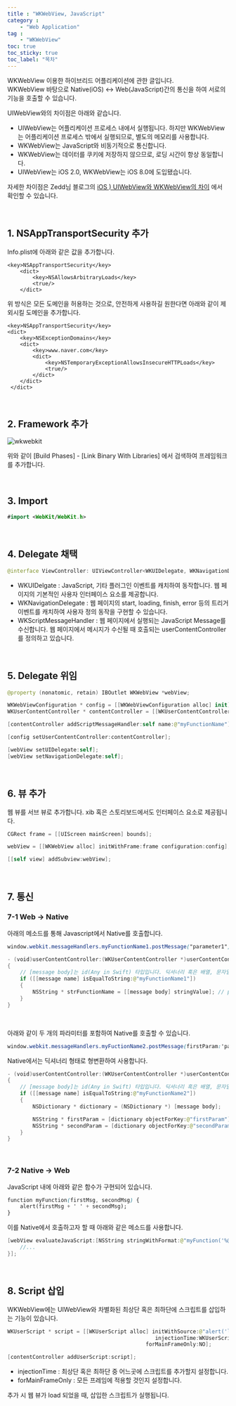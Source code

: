 ```yaml
---
title : "WKWebView, JavaScript"
category :
    - "Web Application"
tag :
    - "WKWebView"
toc: true
toc_sticky: true
toc_label: "목차"
---
```


WKWebView 이용한 하이브리드 어플리케이션에 관한 글입니다.   
WKWebView 바탕으로 Native(iOS) <-> Web(JavaScript)간의 통신을 하여 서로의 기능을 호출할 수 있습니다.

UIWebView와의 차이점은 아래와 같습니다.

- UIWebView는 어플리케이션 프로세스 내에서 실행됩니다. 하지만 WKWebView는 어플리케이션 프로세스 밖에서 실행되므로, 별도의 메모리를 사용합니다.
- WKWebView는 JavaScript와 비동기적으로 통신합니다.
- WKWebView는 데이터를 쿠키에 저장하지 않으므로, 로딩 시간이 항상 동일합니다.
- UIWebView는 iOS 2.0, WKWebView는 iOS 8.0에 도입됐습니다.

자세한 차이점은 Zedd님 블로그의 [iOS ) UIWebView와 WKWebView의 차이](https://zeddios.tistory.com/332) 에서 확인할 수 있습니다.

<br/>

## 1. NSAppTransportSecurity 추가

Info.plist에 아래와 같은 값을 추가합니다.

~~~
<key>NSAppTransportSecurity</key>
    <dict>
        <key>NSAllowsArbitraryLoads</key>
        <true/>
    </dict>
~~~

위 방식은 모든 도메인을 허용하는 것으로, 안전하게 사용하길 원한다면 아래와 같이 제외시킬 도메인을 추가합니다.

~~~
<key>NSAppTransportSecurity</key> 
<dict>
    <key>NSExceptionDomains</key> 
    <dict> 
        <key>www.naver.com</key>
        <dict> 
            <key>NSTemporaryExceptionAllowsInsecureHTTPLoads</key> 
            <true/> 
        </dict> 
    </dict>
 </dict>
~~~

<br/>

## 2. Framework 추가

![wkwebkit](https://user-images.githubusercontent.com/61190690/99464989-b720dd80-297c-11eb-95ec-75594e395baf.png)

위와 같이 [Build Phases] - [Link Binary With Libraries] 에서 검색하여 프레임워크를 추가합니다.

<br/>

## 3. Import

~~~swift
#import <WebKit/WebKit.h>
~~~

<br/>

## 4. Delegate 채택

~~~swift
@interface ViewController: UIViewController<WKUIDelegate, WKNavigationDelegate, WKScriptMessageHandler>
~~~

- WKUIDelgate : JavaScript, 기타 플러그인 이벤트를 캐치하여 동작합니다. 웹 페이지의 기본적인 사용자 인터페이스 요소를 제공합니다.
- WKNavigationDelegate : 웹 페이지의 start, loading, finish, error 등의 트리거 이벤트를 캐치하여 사용자 정의 동작을 구현할 수 있습니다.
- WKScriptMessageHandler : 웹 페이지에서 실행되는 JavaScript Message를 수신합니다. 웹 페이지에서 메시지가 수신될 때 호출되는 userContentController를 정의하고 있습니다.

<br/>

## 5. Delegate 위임

~~~swift
@property (nonatomic, retain) IBOutlet WKWebView *webView;

WKWebViewConfiguration * config = [[WKWebViewConfiguration alloc] init];
WKUserContentController * contentController = [[WKUserContentController alloc] init];

[contentController addScriptMessageHandler:self name:@"myFunctionName"]; // JavaScript가 Native를 호출할 때 사용할 이름을 추가합니다.

[config setUserContentController:contentController];

[webView setUIDelegate:self];
[webView setNavigationDelegate:self];
~~~

<br/>

## 6. 뷰 추가

웹 뷰를 서브 뷰로 추가합니다. xib 혹은 스토리보드에서도 인터페이스 요소로 제공됩니다.

~~~swift
CGRect frame = [[UIScreen mainScreen] bounds];

webView = [[WKWebView alloc] initWithFrame:frame configuration:config];

[[self view] addSubview:webView];
~~~

<br/>

## 7. 통신

### 7-1 Web -> Native

아래의 메소드를 통해 Javascript에서 Native를 호출합니다.

~~~css
window.webkit.messageHandlers.myFunctionName1.postMessage("parameter1");
~~~

~~~swift
- (void)userContentController:(WKUserContentController *)userContentController didReceiveScriptMessage:(WKScriptMessage *)message
{
    // [message body]는 id(Any in Swift) 타입입니다. 딕셔너리 혹은 배열, 문자열 등 다양한 값이 전달될 수 있습니다.
    if ([[message name] isEqualToString:@"myFunctionName1"])
    {
        NSString * strFunctionName = [[message body] stringValue]; // parameter1
    }
}
~~~

<br/>

아래와 같이 두 개의 파라미터를 포함하여 Native를 호출할 수 있습니다.

~~~css
window.webkit.messageHandlers.myFuctionName2.postMessage(firstParam:'param', secondParam:'param');
~~~

Native에서는 딕셔너리 형태로 형변환하여 사용합니다.

~~~swift
- (void)userContentController:(WKUserContentController *)userContentController didReceiveScriptMessage:(WKScriptMessage *)message
{
    // [message body]는 id(Any in Swift) 타입입니다. 딕셔너리 혹은 배열, 문자열 등 다양한 값이 전달될 수 있습니다.
    if ([[message name] isEqualToString:@"myFunctionName2"])
    {
        NSDictionary * dictionary = (NSDictionary *) [message body];

        NSString * firstParam = [dictionary objectForKey:@"firstParam"];
        NSString * secondParam = [dictionary objectForKey:@"secondParam"];
    }
}
~~~

<br/>

### 7-2 Native -> Web

JavaScript 내에 아래와 같은 함수가 구현되어 있습니다.

~~~css
function myFunction(firstMsg, secondMsg) {
    alert(firstMsg + ' ' + secondMsg);
}
~~~

이를 Native에서 호출하고자 할 때 아래와 같은 메소드를 사용합니다.

~~~swift
[webView evaluateJavaScript:[NSString stringWithFormat:@"myFunction('%@', '%@');", @"First Message from Native", @"Second Message from Native"] completionHandler:^{
    //...
}];
~~~

<br/>

## 8. Script 삽입

WKWebView에는 UIWebView와 차별화된 최상단 혹은 최하단에 스크립트를 삽입하는 기능이 있습니다.

~~~swift
WKUserScript * script = [[WKUserScript alloc] initWithSource:@"alert('load')"
                                               injectionTime:WKUserScriptInjectionTimeAtDocumentStart
                                            forMainFrameOnly:NO];

[contentController addUserScript:script];
~~~

- injectionTime : 최상단 혹은 최하단 중 어느곳에 스크립트를 추가할지 설정합니다.
- forMainFrameOnly : 모든 프레임에 적용할 것인지 설정합니다.

추가 시 웹 뷰가 load 되었을 때, 삽입한 스크립트가 실행됩니다.
